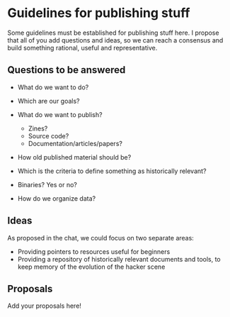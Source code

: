 # Guidelines for publishing stuff

Some guidelines must be established for publishing stuff here. I propose that all of you add questions and ideas, so we can reach a consensus and build something rational, useful and representative. 

## Questions to be answered
 * What do we want to do?
 * Which are our goals?
 * What do we want to publish?
   * Zines?
   * Source code?
   * Documentation/articles/papers?
 
 * How old published material should be?
 * Which is the criteria to define something as historically relevant?
 * Binaries? Yes or no?
 * How do we organize data?

## Ideas
As proposed in the chat, we could focus on two separate areas:

 * Providing pointers to resources useful for beginners
 * Providing a repository of historically relevant documents and tools, to keep memory of the evolution of the hacker scene

## Proposals
Add your proposals here!

